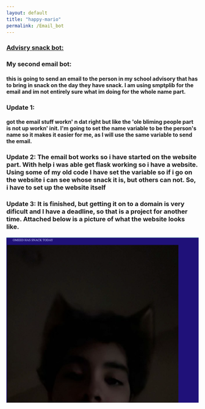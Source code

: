 ```yaml
---
layout: default 
title: "happy-mario"
permalink: /Email_bot
---
```


<h3><a href="https://github.com/happy-mario/Advisory_Email-Website_Bot/blob/main/README.md" target="_blank">Advisry snack bot:</a></h3>

### My second email bot:
#### this is going to send an email to the person in my school advisory that has to bring in snack on the day they have snack. I am using smptplib for the email and im not entirely sure what im doing for the whole name part. 
### Update 1: 
#### got the email stuff workn' n dat right but like the 'ole bliming people part is not up workn' init. I'm going to set the name variable to be the person's name so it makes it easier for me, as I will use the same variable to send the email.
### Update 2: The email bot works so i have started on the website part. With help i was able get flask working so i have a website. Using some of my old code I have set the variable so if i go on the website i can see whose snack it is, but others can not. So, i have to set up the website itself
### Update 3: It is finished, but getting it on to a domain is very dificult and I have a deadline, so that is a project for another time. Attached below is a picture of what the website looks like.

![websitelook](websitess.png)